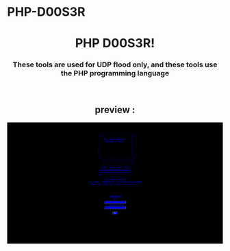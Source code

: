 # PHP-D00S3R
<h1 align="center">PHP D00S3R</a>!</h1>
<h3 align="center">These tools are used for UDP flood only, and these tools use the PHP programming language</a></h1>
<br>
<h2 align="center">preview </a>:</h1>
<img src="https://raw.githubusercontent.com/L1NU3XX/PHP-D00S3R/main/img/php%20dosser.png"></img>
